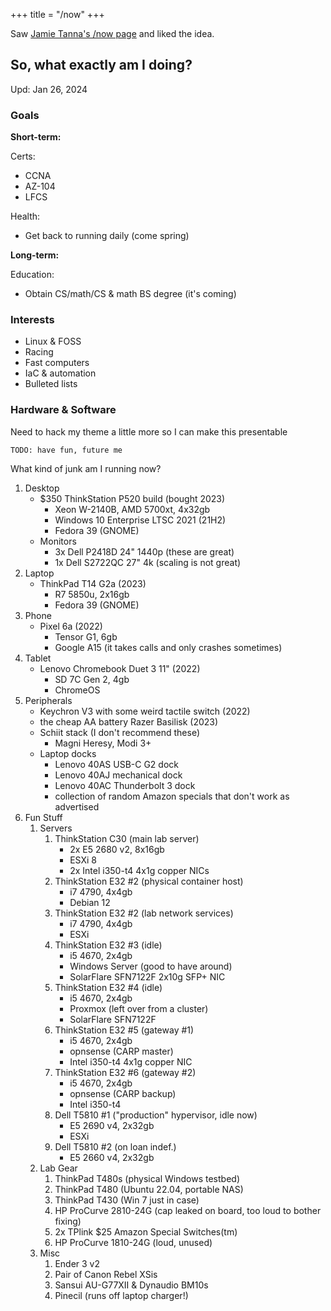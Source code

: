 +++
title = "/now"
+++

Saw [Jamie Tanna's /now page](https://www.jvt.me/now/) and liked the idea.

## So, what exactly am I doing?

Upd: Jan 26, 2024

### Goals

**Short-term:**

Certs:
- CCNA
- AZ-104
- LFCS

Health:
- Get back to running daily (come spring)

**Long-term:**

Education:
- Obtain CS/math/CS & math BS degree (it's coming)

### Interests

- Linux & FOSS
- Racing
- Fast computers
- IaC & automation
- Bulleted lists

### Hardware & Software

Need to hack my theme a little more so I can make this presentable

`TODO: have fun, future me`

What kind of junk am I running now?

1. Desktop
    - $350 ThinkStation P520 build (bought 2023)
        - Xeon W-2140B, AMD 5700xt, 4x32gb
        - Windows 10 Enterprise LTSC 2021 (21H2)
        - Fedora 39 (GNOME)
    - Monitors
        - 3x Dell P2418D 24" 1440p (these are great)
        - 1x Dell S2722QC 27" 4k (scaling is not great)
2. Laptop
    - ThinkPad T14 G2a (2023)
        - R7 5850u, 2x16gb
        - Fedora 39 (GNOME)
3. Phone
    - Pixel 6a (2022)
        - Tensor G1, 6gb
        - Google A15 (it takes calls and only crashes sometimes)
4. Tablet
    - Lenovo Chromebook Duet 3 11" (2022)
        - SD 7C Gen 2, 4gb
        - ChromeOS
5. Peripherals
    - Keychron V3 with some weird tactile switch (2022)
    - the cheap AA battery Razer Basilisk (2023)
    - Schiit stack (I don't recommend these)
        - Magni Heresy, Modi 3+
    - Laptop docks
        - Lenovo 40AS USB-C G2 dock
        - Lenovo 40AJ mechanical dock
        - Lenovo 40AC Thunderbolt 3 dock
        - collection of random Amazon specials that don't work as advertised
6. Fun Stuff
    1. Servers
        1. ThinkStation C30 (main lab server)
            - 2x E5 2680 v2, 8x16gb
            - ESXi 8
            - 2x Intel i350-t4 4x1g copper NICs
        2. ThinkStation E32 #2 (physical container host)
            - i7 4790, 4x4gb
            - Debian 12
        3. ThinkStation E32 #2 (lab network services)
            - i7 4790, 4x4gb
            - ESXi
        4. ThinkStation E32 #3 (idle)
            - i5 4670, 2x4gb
            - Windows Server (good to have around)
            - SolarFlare SFN7122F 2x10g SFP+ NIC
        5. ThinkStation E32 #4 (idle)
            - i5 4670, 2x4gb
            - Proxmox (left over from a cluster)
            - SolarFlare SFN7122F
        6. ThinkStation E32 #5 (gateway #1)
            - i5 4670, 2x4gb
            - opnsense (CARP master)
            - Intel i350-t4 4x1g copper NIC
        7. ThinkStation E32 #6 (gateway #2)
            - i5 4670, 2x4gb
            - opnsense (CARP backup)
            - Intel i350-t4
        8. Dell T5810 #1 ("production" hypervisor, idle now)
            - E5 2690 v4, 2x32gb
            - ESXi
        9. Dell T5810 #2 (on loan indef.)
            - E5 2660 v4, 2x32gb
    2. Lab Gear
        1. ThinkPad T480s (physical Windows testbed)
        2. ThinkPad T480 (Ubuntu 22.04, portable NAS)
        3. ThinkPad T430 (Win 7 just in case)
        4. HP ProCurve 2810-24G (cap leaked on board, too loud to bother fixing)
        5. 2x TPlink $25 Amazon Special Switches(tm)
        6. HP ProCurve 1810-24G (loud, unused)
    3. Misc
        1. Ender 3 v2
        2. Pair of Canon Rebel XSis
        3. Sansui AU-G77XII & Dynaudio BM10s
        4. Pinecil (runs off laptop charger!)